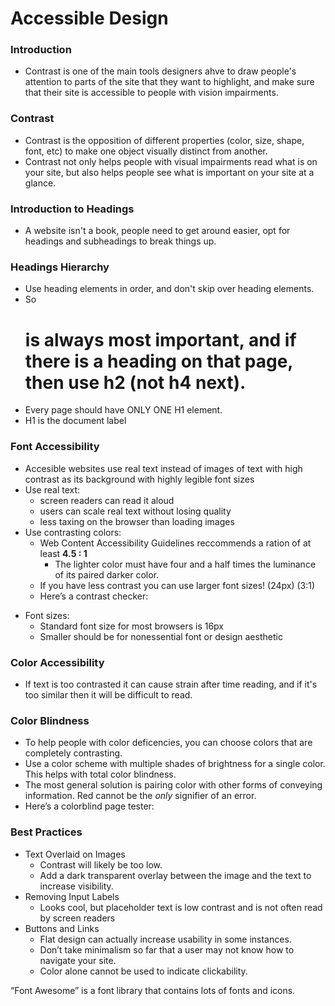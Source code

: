 # Accessible Design

### Introduction

- Contrast is one of the main tools designers ahve to draw people's attention to parts of the site that they want to highlight, and make sure that their site is accessible to people with vision impairments.

### Contrast

- Contrast is the opposition of different properties (color, size, shape, font, etc) to make one object visually distinct from another.
- Contrast not only helps people with visual impairments read what is on your site, but also helps people see what is important on your site at a glance.

### Introduction to Headings

- A website isn't a book, people need to get around easier, opt for headings and subheadings to break things up.

### Headings Hierarchy

- Use heading elements in order, and don't skip over heading elements.
- So <h1> is always most important, and if there is a heading on that page, then use h2 (not h4 next).
- Every page should have ONLY ONE H1 element.
- H1 is the document label

### Font Accessibility

- Accesible websites use real text instead of images of text with high contrast as its background with highly legible font sizes
- Use real text:
   - screen readers can read it aloud
   - users can scale real text without losing quality
   - less taxing on the browser than loading images
- Use contrasting colors:
   - Web Content Accessibility Guidelines reccommends a ration of at least **4.5 : 1**
      - The lighter color must have four and a half times the luminance of its paired darker color.
   - If you have less contrast you can use larger font sizes! (24px) (3:1)
   - Here’s a contrast checker:

[](https://webaim.org/resources/contrastchecker/)

- Font sizes:
   - Standard font size for most browsers is 16px
   - Smaller should be for nonessential font or design aesthetic

### Color Accessibility

- If text is too contrasted it can cause strain after time reading, and if it's too similar then it will be difficult to read.

### Color Blindness

- To help people with color deficencies, you can choose colors that are completely contrasting.
- Use a color scheme with multiple shades of brightness for a single color. This helps with total color blindness.
- The most general solution is pairing color with other forms of conveying information. Red cannot be the *only* signifier of an error.
- Here’s a colorblind page tester:

[](https://www.toptal.com/designers/colorfilter)

### Best Practices

- Text Overlaid on Images
   - Contrast will likely be too low.
   - Add a dark transparent overlay between the image and the text to increase visibility.
- Removing Input Labels
   - Looks cool, but placeholder text is low contrast and is not often read by screen readers
- Buttons and Links
   - Flat design can actually increase usability in some instances.
   - Don’t take minimalism so far that a user may not know how to navigate your site.
   - Color alone cannot be used to indicate clickability.

“Font Awesome” is a font library that contains lots of fonts and icons.

